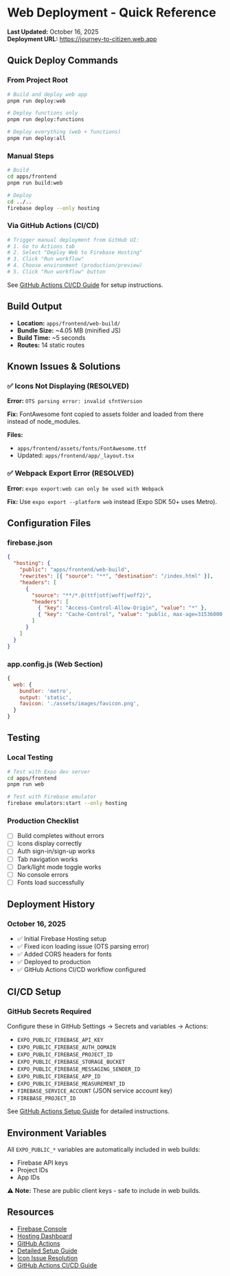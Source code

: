 # Web Deployment - Quick Reference

**Last Updated:** October 16, 2025  
**Deployment URL:** https://journey-to-citizen.web.app

## Quick Deploy Commands

### From Project Root
```bash
# Build and deploy web app
pnpm run deploy:web

# Deploy functions only
pnpm run deploy:functions

# Deploy everything (web + functions)
pnpm run deploy:all
```

### Manual Steps
```bash
# Build
cd apps/frontend
pnpm run build:web

# Deploy
cd ../..
firebase deploy --only hosting
```

### Via GitHub Actions (CI/CD)
```bash
# Trigger manual deployment from GitHub UI:
# 1. Go to Actions tab
# 2. Select "Deploy Web to Firebase Hosting"
# 3. Click "Run workflow"
# 4. Choose environment (production/preview)
# 5. Click "Run workflow" button
```

See [GitHub Actions CI/CD Guide](./3.2025-10-16_github-actions-ci-cd.md) for setup instructions.

## Build Output
- **Location:** `apps/frontend/web-build/`
- **Bundle Size:** ~4.05 MB (minified JS)
- **Build Time:** ~5 seconds
- **Routes:** 14 static routes

## Known Issues & Solutions

### ✅ Icons Not Displaying (RESOLVED)
**Error:** `OTS parsing error: invalid sfntVersion`

**Fix:** FontAwesome font copied to assets folder and loaded from there instead of node_modules.

**Files:**
- `apps/frontend/assets/fonts/FontAwesome.ttf`
- Updated: `apps/frontend/app/_layout.tsx`

### ✅ Webpack Export Error (RESOLVED)
**Error:** `expo export:web can only be used with Webpack`

**Fix:** Use `expo export --platform web` instead (Expo SDK 50+ uses Metro).

## Configuration Files

### firebase.json
```json
{
  "hosting": {
    "public": "apps/frontend/web-build",
    "rewrites": [{ "source": "**", "destination": "/index.html" }],
    "headers": [
      {
        "source": "**/*.@(ttf|otf|woff|woff2)",
        "headers": [
          { "key": "Access-Control-Allow-Origin", "value": "*" },
          { "key": "Cache-Control", "value": "public, max-age=31536000, immutable" }
        ]
      }
    ]
  }
}
```

### app.config.js (Web Section)
```javascript
{
  web: {
    bundler: 'metro',
    output: 'static',
    favicon: './assets/images/favicon.png',
  }
}
```

## Testing

### Local Testing
```bash
# Test with Expo dev server
cd apps/frontend
pnpm run web

# Test with Firebase emulator
firebase emulators:start --only hosting
```

### Production Checklist
- [ ] Build completes without errors
- [ ] Icons display correctly
- [ ] Auth sign-in/sign-up works
- [ ] Tab navigation works
- [ ] Dark/light mode toggle works
- [ ] No console errors
- [ ] Fonts load successfully

## Deployment History

### October 16, 2025
- ✅ Initial Firebase Hosting setup
- ✅ Fixed icon loading issue (OTS parsing error)
- ✅ Added CORS headers for fonts
- ✅ Deployed to production
- ✅ GitHub Actions CI/CD workflow configured

## CI/CD Setup

### GitHub Secrets Required
Configure these in GitHub Settings → Secrets and variables → Actions:
- `EXPO_PUBLIC_FIREBASE_API_KEY`
- `EXPO_PUBLIC_FIREBASE_AUTH_DOMAIN`
- `EXPO_PUBLIC_FIREBASE_PROJECT_ID`
- `EXPO_PUBLIC_FIREBASE_STORAGE_BUCKET`
- `EXPO_PUBLIC_FIREBASE_MESSAGING_SENDER_ID`
- `EXPO_PUBLIC_FIREBASE_APP_ID`
- `EXPO_PUBLIC_FIREBASE_MEASUREMENT_ID`
- `FIREBASE_SERVICE_ACCOUNT` (JSON service account key)
- `FIREBASE_PROJECT_ID`

See [GitHub Actions Setup Guide](./3.2025-10-16_github-actions-ci-cd.md) for detailed instructions.

## Environment Variables
All `EXPO_PUBLIC_*` variables are automatically included in web builds:
- Firebase API keys
- Project IDs
- App IDs

⚠️ **Note:** These are public client keys - safe to include in web builds.

## Resources
- [Firebase Console](https://console.firebase.google.com/project/journey-to-citizen/overview)
- [Hosting Dashboard](https://console.firebase.google.com/project/journey-to-citizen/hosting)
- [GitHub Actions](https://github.com/kushalarora92/journey-to-citizen/actions)
- [Detailed Setup Guide](./2025-10-16_firebase-hosting-setup.md)
- [Icon Issue Resolution](./2025-10-16_icon-loading-issue.md)
- [GitHub Actions CI/CD Guide](./3.2025-10-16_github-actions-ci-cd.md)
